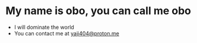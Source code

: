 My name is obo, you can call me obo
====================

*   I will dominate the world
*   You can contact me at [yaji404@proton.me](mailto:yaji404@proton.me)

